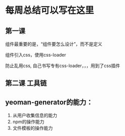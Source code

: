 # 每周总结可以写在这里


## 第一课

组件最重要的是，“组件要怎么设计”，而不是定义

组件引入css，使用css-loader


防止乱用css, 自己书写专有css-loader，，，用到了css插件

## 第二课 工具链


## yeoman-generator的能力：
1. 从用户收集信息的能力
2. npm的操作能力
3. 文件模板的操作能力

